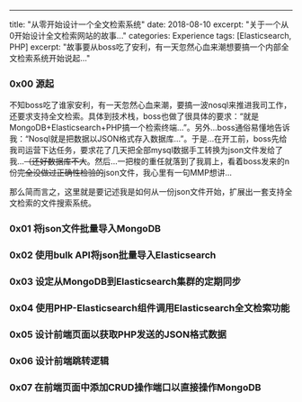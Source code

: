 ---
title: "从零开始设计一个全文检索系统"
date: 2018-08-10
excerpt: "关于一个从0开始设计全文检索网站的故事..."
categories: Experience
tags: [Elasticsearch, PHP]
excerpt: "故事要从boss吃了安利，有一天忽然心血来潮想要搞一个内部全文检索系统开始说起..."

### 0x00 源起

不知boss吃了谁家安利，有一天忽然心血来潮，要搞一波nosql来推进我司工作，还要求支持全文检索。具体到技术栈，boss也做了很具体的要求：“就是MongoDB+Elasticsearch+PHP搞一个检索终端...”。另外...boss通俗易懂地告诉我：“Nosql就是把数据以JSON格式存入数据库...”。于是...在开工前，boss先给我司运营下达任务，要求花了几天把全部mysql数据手工转换为json文件发给了我...~~（还好数据库不大~~。然后...一把梭的重任就落到了我肩上，看着boss发来的n份~~完全没做过正确性检验的~~json文件，我心里有一句MMP想讲...

那么简而言之，这里就是要记述我是如何从一份json文件开始，扩展出一套支持全文检索的文件搜索系统。

### 0x01 将json文件批量导入MongoDB

### 0x02 使用bulk API将json批量导入Elasticsearch

### 0x03 设定从MongoDB到Elasticsearch集群的定期同步

### 0x04 使用PHP-Elasticsearch组件调用Elasticsearch全文检索功能

### 0x05 设计前端页面以获取PHP发送的JSON格式数据

### 0x06 设计前端跳转逻辑

### 0x07 在前端页面中添加CRUD操作端口以直接操作MongoDB
